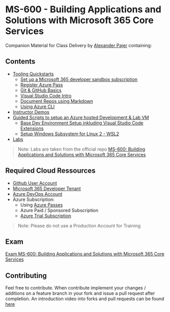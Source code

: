 # MS-600 - Building Applications and Solutions with Microsoft 365 Core Services

Companion Material for Class Delivery by [Alexander Pajer](https://www.integrations.at/kontakt.aspx) containing:

## Contents

- [Tooling Quickstarts](./Tooling)
  - [Set up a Microsoft 365 developer sandbox subscription](https://docs.microsoft.com/en-us/office/developer-program/microsoft-365-developer-program-get-started)
  - [Register Azure Pass](./Tooling/05-AzurePass)
  - [Git & GitHub Basics](./Tooling/01-Github)
  - [Visual Studio Code Intro](./Tooling/02-VSCode)
  - [Document Repos using Markdown](./Tooling/03-Markdown)
  - [Using Azure CLI](./Tooling/04-CLI)
- [Instructor Demos](./Demos)
- [Guided Scripts to setup an Azure hosted Development & Lab VM](./Setup)
  - [Base Dev Environment Setup inkluding Visual Studio Code Extensions](./Setup/#basics)
  - [Setup Windows Subsystem for Linux 2 - WSL2](./Setup/#wsl)
- [Labs](./Labs)

> Note: Labs are taken from the official repo [MS-600: Building Applications and Solutions with Microsoft 365 Core Services](https://github.com/MicrosoftLearning/MS-600-Building-Applications-and-Solutions-with-Microsoft-365-Core-Services)

## Required Cloud Ressources

- [Github User Account](https://github.com/)
- [Microsoft 365 Developer Tenant](https://developer.microsoft.com/en-us/microsoft-365/dev-program)
- [Azure DevOps Account](https://dev.azure.com/)
- Azure Subscription:
  - Using [Azure Passes](https://www.microsoftazurepass.com/)
  - Azure Paid / Sponsored Subscription
  - [Azure Trial Subscription](https://azure.microsoft.com/en-us/free/)

> Note: Please do not use a Production Account for Training

## Exam

[Exam MS-600: Building Applications and Solutions with Microsoft 365 Core Services](https://docs.microsoft.com/en-us/learn/certifications/exams/ms-600)

## Contributing

Feel free to contribute. When contribute implement your changes / additions on a feature branch in your fork and issue a pull request after completion. An introduction video into forks and pull requests can be found [here](https://www.youtube.com/watch?v=nT8KGYVurIU)
